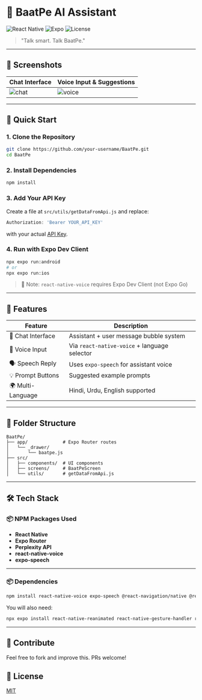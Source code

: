 # 📱 BaatPe AI Assistant

![React Native](https://img.shields.io/badge/Built%20with-React%20Native-61dafb?logo=react\&logoColor=white\&style=for-the-badge)
![Expo](https://img.shields.io/badge/Powered%20by-Expo-000020?logo=expo\&logoColor=white\&style=for-the-badge)
![License](https://img.shields.io/github/license/your-username/BaatPe?style=for-the-badge)

> "Talk smart. Talk BaatPe."

---

## 📸 Screenshots

| Chat Interface                                         | Voice Input & Suggestions                               |
| ------------------------------------------------------ | ------------------------------------------------------- |
| ![chat](https://placehold.co/200x400?text=Chat+Screen) | ![voice](https://placehold.co/200x400?text=Voice+Input) |

---

## 🚀 Quick Start

### 1. Clone the Repository

```bash
git clone https://github.com/your-username/BaatPe.git
cd BaatPe
```

### 2. Install Dependencies

```bash
npm install
```

### 3. Add Your API Key

Create a file at `src/utils/getDataFromApi.js` and replace:

```js
Authorization: 'Bearer YOUR_API_KEY'
```

with your actual [API Key](https://docs.perplexity.ai).

### 4. Run with Expo Dev Client

```bash
npx expo run:android
# or
npx expo run:ios
```

> 🔐 Note: `react-native-voice` requires Expo Dev Client (not Expo Go)

---

## 🧩 Features

| Feature           | Description                                  |
| ----------------- | -------------------------------------------- |
| 💬 Chat Interface | Assistant + user message bubble system       |
| 🎤 Voice Input    | Via `react-native-voice` + language selector |
| 🗣 Speech Reply   | Uses `expo-speech` for assistant voice       |
| 💡 Prompt Buttons | Suggested example prompts                    |
| 🌍 Multi-Language | Hindi, Urdu, English supported               |

---

## 📁 Folder Structure

```
BaatPe/
├── app/             # Expo Router routes
│   └── _drawer/
│       └── baatpe.js
├── src/
│   ├── components/  # UI components
│   ├── screens/     # BaatPeScreen
│   └── utils/       # getDataFromApi.js
```

---

## 🛠 Tech Stack

### 📦 NPM Packages Used

* **React Native**
* **Expo Router**
* **Perplexity API**
* **react-native-voice**
* **expo-speech**

---

### 📦 Dependencies

```bash
npm install react-native-voice expo-speech @react-navigation/native @react-navigation/drawer react-native-reanimated react-native-gesture-handler react-native-safe-area-context react-native-screens expo-router
```

You will also need:

```bash
npx expo install react-native-reanimated react-native-gesture-handler react-native-screens react-native-safe-area-context
```

---

## 🤝 Contribute

Feel free to fork and improve this. PRs welcome!

## 📄 License

[MIT](LICENSE)
